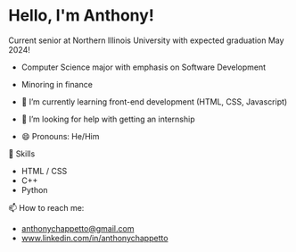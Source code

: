 # Hello, I'm Anthony!

Current senior at Northern Illinois University with expected graduation May 2024!
- Computer Science major with emphasis on Software Development
- Minoring in finance

- 🌱 I’m currently learning front-end development (HTML, CSS, Javascript)
- 🤔 I’m looking for help with getting an internship
- 😄 Pronouns: He/Him

🔭 Skills
- HTML / CSS
- C++
- Python

📫 How to reach me:
-  anthonychappetto@gmail.com
-  www.linkedin.com/in/anthonychappetto
